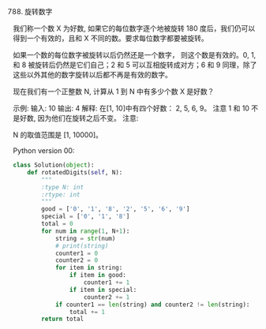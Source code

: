 788. 旋转数字

我们称一个数 X 为好数, 如果它的每位数字逐个地被旋转 180 度后，我们仍可以得到一个有效的，且和 X 不同的数。要求每位数字都要被旋转。

如果一个数的每位数字被旋转以后仍然还是一个数字， 则这个数是有效的。0, 1, 和 8 被旋转后仍然是它们自己；2 和 5 可以互相旋转成对方；6 和 9 同理，除了这些以外其他的数字旋转以后都不再是有效的数字。

现在我们有一个正整数 N, 计算从 1 到 N 中有多少个数 X 是好数？

示例:
输入: 10
输出: 4
解释: 
在[1, 10]中有四个好数： 2, 5, 6, 9。
注意 1 和 10 不是好数, 因为他们在旋转之后不变。
注意:

N 的取值范围是 [1, 10000]。

Python version 00:

```python
class Solution(object):
    def rotatedDigits(self, N):
        """
        :type N: int
        :rtype: int
        """
        good = ['0', '1', '8', '2', '5', '6', '9']
        special = ['0', '1', '8']
        total = 0
        for num in range(1, N+1):
            string = str(num)
            # print(string)
            counter1 = 0
            counter2 = 0
            for item in string:
                if item in good:
                    counter1 += 1
                if item in special:
                    counter2 += 1
            if counter1 == len(string) and counter2 != len(string):
                total += 1
        return total
            
```